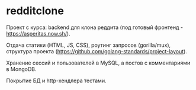 # redditclone

Проект с курса: backend для клона реддита (под готовый фронтенд - https://asperitas.now.sh/). 

Отдача статики (HTML, JS, CSS), роутинг запросов (gorilla/mux), структура проекта (https://github.com/golang-standards/project-layout).

Хранение сессий и пользователей в MySQL, а постов с комментариями в MongoDB. 

Покрытие БД и http-хендлера тестами.
